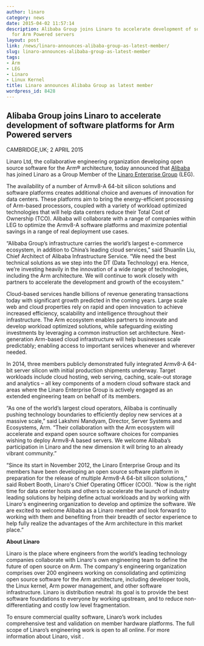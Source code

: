 ```yaml
---
author: linaro
category: news
date: 2015-04-02 11:57:14
description: Alibaba Group joins Linaro to accelerate development of software platforms
  for Arm Powered servers
layout: post
link: /news/linaro-announces-alibaba-group-as-latest-member/
slug: linaro-announces-alibaba-group-as-latest-member
tags:
- Arm
- LEG
- Linaro
- Linux Kernel
title: Linaro announces Alibaba Group as latest member
wordpress_id: 8428
---
```


## Alibaba Group joins Linaro to accelerate development of software platforms for Arm Powered servers

CAMBRIDGE,UK; 2 APRIL 2015

Linaro Ltd, the collaborative engineering organization developing open source software for the Arm® architecture, today announced that [Alibaba](http://www.alibaba.com) has joined Linaro as a Group Member of the [Linaro Enterprise Group](https://wiki-archive.linaro.org/LEG) (LEG).

The availability of a number of Armv8-A 64-bit silicon solutions and software platforms creates additional choice and avenues of innovation for data centers. These platforms aim to bring the energy-efficient processing of Arm-based processors, coupled with a variety of workload optimized technologies that will help data centers reduce their Total Cost of Ownership (TCO). Alibaba will collaborate with a range of companies within LEG to optimize the Armv8-A software platforms and maximize potential savings in a range of real deployment use cases.

“Alibaba Group’s infrastructure carries the world’s largest e-commerce ecosystem, in addition to China’s leading cloud services,” said Shuanlin Liu, Chief Architect of Alibaba Infrastructure Service. “We need the best technical solutions as we step into the DT (Data Technology) era. Hence, we’re investing heavily in the innovation of a wide range of technologies, including the Arm architecture. We will continue to work closely with partners to accelerate the development and growth of the ecosystem.”

Cloud-based services handle billions of revenue generating transactions today with significant growth predicted in the coming years. Large scale web and cloud properties rely on rapid and open innovation to achieve increased efficiency, scalability and intelligence throughout their infrastructure. The Arm ecosystem enables partners to innovate and develop workload optimized solutions, while safeguarding existing investments by leveraging a common instruction set architecture. Next-generation Arm-based cloud infrastructure will help businesses scale predictably; enabling access to important services whenever and wherever needed.

In 2014, three members publicly demonstrated fully integrated Armv8-A 64-bit server silicon with initial production shipments underway. Target workloads include cloud hosting, web serving, caching, scale-out storage and analytics – all key components of a modern cloud software stack and areas where the Linaro Enterprise Group is actively engaged as an extended engineering team on behalf of its members.

“As one of the world’s largest cloud operators, Alibaba is continually pushing technology boundaries to efficiently deploy new services at a massive scale,” said Lakshmi Mandyam, Director, Server Systems and Ecosystems, Arm. “Their collaboration with the Arm ecosystem will accelerate and expand open source software choices for companies wishing to deploy Armv8-A based servers. We welcome Alibaba’s participation in Linaro and the new dimension it will bring to an already vibrant community.”

“Since its start in November 2012, the Linaro Enterprise Group and its members have been developing an open source software platform in preparation for the release of multiple Armv8-A 64-bit silicon solutions,” said Robert Booth, Linaro's Chief Operating Officer (COO). “Now is the right time for data center hosts and others to accelerate the launch of industry leading solutions by helping define actual workloads and by working with Linaro's engineering organization to develop and optimize the software. We are excited to welcome Alibaba as a Linaro member and look forward to working with them and benefiting from their breadth of sector experience to help fully realize the advantages of the Arm architecture in this market place.”

**About Linaro**

Linaro is the place where engineers from the world’s leading technology companies collaborate with Linaro's own engineering team to define the future of open source on Arm. The company's engineering organization comprises over 200 engineers working on consolidating and optimizing open source software for the Arm architecture, including developer tools, the Linux kernel, Arm power management, and other software infrastructure. Linaro is distribution neutral: its goal is to provide the best software foundations to everyone by working upstream, and to reduce non-differentiating and costly low level fragmentation.

To ensure commercial quality software, Linaro’s work includes comprehensive test and validation on member hardware platforms. The full scope of Linaro’s engineering work is open to all online. For more information about Linaro, visit [](/).